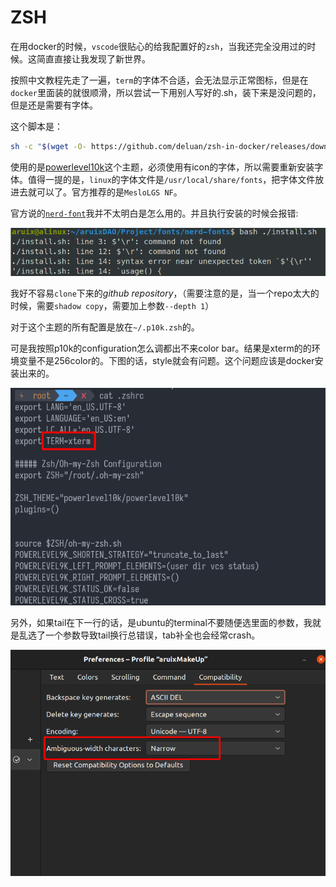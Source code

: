 # ZSH



在用docker的时候，`vscode`很贴心的给我配置好的`zsh`，当我还完全没用过的时候。这简直直接让我发现了新世界。

按照中文教程先走了一遍，`term`的字体不合适，会无法显示正常图标，但是在`docker`里面装的就很顺滑，所以尝试一下用别人写好的.sh，装下来是没问题的，但是还是需要有字体。

这个脚本是：

```bash
sh -c "$(wget -O- https://github.com/deluan/zsh-in-docker/releases/download/v1.1.2/zsh-in-docker.sh)"
```







使用的是[powerlevel10k](https://github.com/romkatv/powerlevel10k)这个主题，必须使用有icon的字体，所以需要重新安装字体。值得一提的是，`linux`的字体文件是`/usr/local/share/fonts`，把字体文件放进去就可以了。官方推荐的是`MesloLGS NF`。



官方说的[`nerd-font`](https://github.com/ryanoasis/nerd-fonts#option-1-download-and-install-manually)我并不太明白是怎么用的。并且执行安装的时候会报错:

![image-20211114202409899](image-20211114202409899.png)

我好不容易`clone`下来的*github repository*，（需要注意的是，当一个repo太大的时候，需要`shadow copy`，需要加上参数`--depth 1`）

对于这个主题的所有配置是放在`~/.p10k.zsh`的。

可是我按照p10k的configuration怎么调都出不来color bar。结果是xterm的的环境变量不是256color的。下图的话，style就会有问题。这个问题应该是docker安装出来的。

![image-20211114222831815](image-20211114222831815.png)



另外，如果tail在下一行的话，是ubuntu的terminal不要随便选里面的参数，我就是乱选了一个参数导致tail换行总错误，tab补全也会经常crash。

![image-20211116133336357](image-20211116133336357.png)